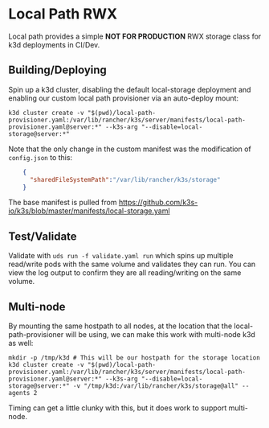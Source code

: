 # Local Path RWX

Local path provides a simple **NOT FOR PRODUCTION** RWX storage class for k3d deployments in CI/Dev.

## Building/Deploying

Spin up a k3d cluster, disabling the default local-storage deployment and enabling our custom local path provisioner via an auto-deploy mount:
```console
k3d cluster create -v "$(pwd)/local-path-provisioner.yaml:/var/lib/rancher/k3s/server/manifests/local-path-provisioner.yaml@server:*" --k3s-arg "--disable=local-storage@server:*"
```

Note that the only change in the custom manifest was the modification of `config.json` to this:
```json
    {
      "sharedFileSystemPath":"/var/lib/rancher/k3s/storage"
    }
```

The base manifest is pulled from https://github.com/k3s-io/k3s/blob/master/manifests/local-storage.yaml

## Test/Validate

Validate with `uds run -f validate.yaml run` which spins up multiple read/write pods with the same volume and validates they can run. You can view the log output to confirm they are all reading/writing on the same volume.

## Multi-node

By mounting the same hostpath to all nodes, at the location that the local-path-provisioner will be using, we can make this work with multi-node k3d as well:
```console
mkdir -p /tmp/k3d # This will be our hostpath for the storage location
k3d cluster create -v "$(pwd)/local-path-provisioner.yaml:/var/lib/rancher/k3s/server/manifests/local-path-provisioner.yaml@server:*" --k3s-arg "--disable=local-storage@server:*" -v "/tmp/k3d:/var/lib/rancher/k3s/storage@all" --agents 2
```

Timing can get a little clunky with this, but it does work to support multi-node.

